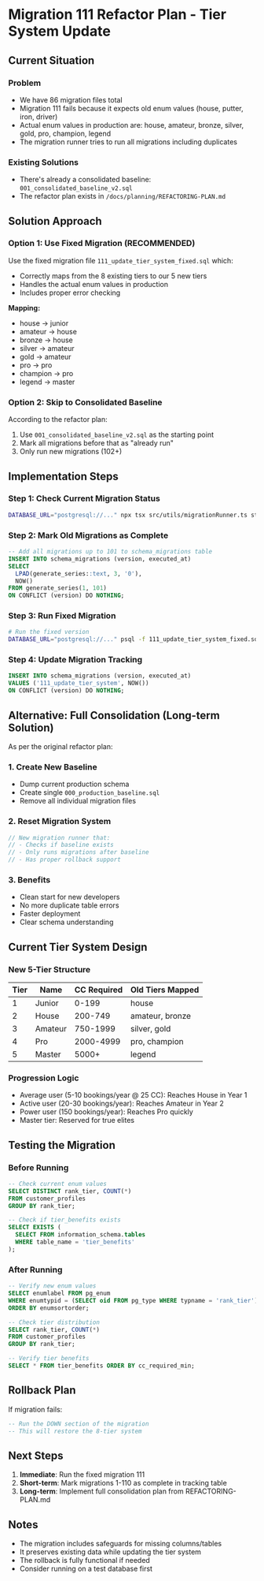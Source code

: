 # Migration 111 Refactor Plan - Tier System Update

## Current Situation

### Problem
- We have 86 migration files total
- Migration 111 fails because it expects old enum values (house, putter, iron, driver) 
- Actual enum values in production are: house, amateur, bronze, silver, gold, pro, champion, legend
- The migration runner tries to run all migrations including duplicates

### Existing Solutions
- There's already a consolidated baseline: `001_consolidated_baseline_v2.sql`
- The refactor plan exists in `/docs/planning/REFACTORING-PLAN.md`

## Solution Approach

### Option 1: Use Fixed Migration (RECOMMENDED)
Use the fixed migration file `111_update_tier_system_fixed.sql` which:
- Correctly maps from the 8 existing tiers to our 5 new tiers
- Handles the actual enum values in production
- Includes proper error checking

**Mapping:**
- house → junior
- amateur → house  
- bronze → house
- silver → amateur
- gold → amateur
- pro → pro
- champion → pro
- legend → master

### Option 2: Skip to Consolidated Baseline
According to the refactor plan:
1. Use `001_consolidated_baseline_v2.sql` as the starting point
2. Mark all migrations before that as "already run"
3. Only run new migrations (102+)

## Implementation Steps

### Step 1: Check Current Migration Status
```bash
DATABASE_URL="postgresql://..." npx tsx src/utils/migrationRunner.ts status
```

### Step 2: Mark Old Migrations as Complete
```sql
-- Add all migrations up to 101 to schema_migrations table
INSERT INTO schema_migrations (version, executed_at)
SELECT 
  LPAD(generate_series::text, 3, '0'),
  NOW()
FROM generate_series(1, 101)
ON CONFLICT (version) DO NOTHING;
```

### Step 3: Run Fixed Migration
```bash
# Run the fixed version
DATABASE_URL="postgresql://..." psql -f 111_update_tier_system_fixed.sql
```

### Step 4: Update Migration Tracking
```sql
INSERT INTO schema_migrations (version, executed_at) 
VALUES ('111_update_tier_system', NOW())
ON CONFLICT (version) DO NOTHING;
```

## Alternative: Full Consolidation (Long-term Solution)

As per the original refactor plan:

### 1. Create New Baseline
- Dump current production schema
- Create single `000_production_baseline.sql`
- Remove all individual migration files

### 2. Reset Migration System
```typescript
// New migration runner that:
// - Checks if baseline exists
// - Only runs migrations after baseline
// - Has proper rollback support
```

### 3. Benefits
- Clean start for new developers
- No more duplicate table errors
- Faster deployment
- Clear schema understanding

## Current Tier System Design

### New 5-Tier Structure
| Tier | Name | CC Required | Old Tiers Mapped |
|------|------|-------------|------------------|
| 1 | Junior | 0-199 | house |
| 2 | House | 200-749 | amateur, bronze |
| 3 | Amateur | 750-1999 | silver, gold |
| 4 | Pro | 2000-4999 | pro, champion |
| 5 | Master | 5000+ | legend |

### Progression Logic
- Average user (5-10 bookings/year @ 25 CC): Reaches House in Year 1
- Active user (20-30 bookings/year): Reaches Amateur in Year 2
- Power user (150 bookings/year): Reaches Pro quickly
- Master tier: Reserved for true elites

## Testing the Migration

### Before Running
```sql
-- Check current enum values
SELECT DISTINCT rank_tier, COUNT(*) 
FROM customer_profiles 
GROUP BY rank_tier;

-- Check if tier_benefits exists
SELECT EXISTS (
  SELECT FROM information_schema.tables 
  WHERE table_name = 'tier_benefits'
);
```

### After Running
```sql
-- Verify new enum values
SELECT enumlabel FROM pg_enum 
WHERE enumtypid = (SELECT oid FROM pg_type WHERE typname = 'rank_tier')
ORDER BY enumsortorder;

-- Check tier distribution
SELECT rank_tier, COUNT(*) 
FROM customer_profiles 
GROUP BY rank_tier;

-- Verify tier benefits
SELECT * FROM tier_benefits ORDER BY cc_required_min;
```

## Rollback Plan

If migration fails:
```sql
-- Run the DOWN section of the migration
-- This will restore the 8-tier system
```

## Next Steps

1. **Immediate**: Run the fixed migration 111
2. **Short-term**: Mark migrations 1-110 as complete in tracking table
3. **Long-term**: Implement full consolidation plan from REFACTORING-PLAN.md

## Notes

- The migration includes safeguards for missing columns/tables
- It preserves existing data while updating the tier system
- The rollback is fully functional if needed
- Consider running on a test database first